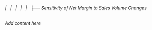 ###### |   |   |   |   |   ├── Sensitivity of Net Margin to Sales Volume Changes

*Add content here*